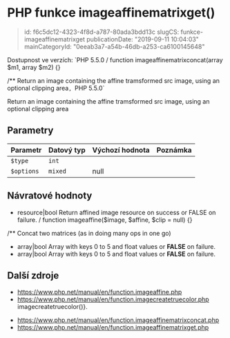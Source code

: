 PHP funkce imageaffinematrixget()
=================================

> id: f6c5dc12-4323-4f8d-a787-80ada3bdd13c
> slugCS: funkce-imageaffinematrixget
> publicationDate: "2019-09-11 10:04:03"
> mainCategoryId: "0eeab3a7-a54b-46db-a253-ca6100145648"

Dostupnost ve verzích: `PHP 5.5.0
/
function imageaffinematrixconcat(array $m1, array $m2) {}

/**
Return an image containing the affine tramsformed src image, using an optional clipping area`, `PHP 5.5.0`

Return an image containing the affine tramsformed src image, using an optional clipping area


Parametry
--------------

| Parametr | Datový typ | Výchozí hodnota | Poznámka |
|-----|-----|-----|-----|
| `$type` | `int` |  |  |
| `$options` | `mixed` | null |  |


Návratové hodnoty
----------------


- resource|bool Return affined image resource on success or FALSE on failure.
/
function imageaffine($image, $affine, $clip = null) {}

/**
Concat two matrices (as in doing many ops in one go)
- array|bool Array with keys 0 to 5 and float values or <b>FALSE</b> on failure.
- array|bool Array with keys 0 to 5 and float values or <b>FALSE</b> on failure.

Další zdroje
------------


- https://www.php.net/manual/en/function.imageaffine.php
- https://www.php.net/manual/en/function.imagecreatetruecolor.php imagecreatetruecolor()}.</p>
- https://www.php.net/manual/en/function.imageaffinematrixconcat.php
- https://www.php.net/manual/en/function.imageaffinematrixget.php
